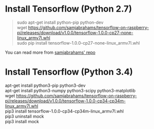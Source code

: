# Install Tensorflow (Python 2.7)
> sudo apt-get install python-pip python-dev  
wget https://github.com/samjabrahams/tensorflow-on-raspberry-pi/releases/download/v1.0.0/tensorflow-1.0.0-cp27-none-linux_armv7l.whl  
sudo pip install tensorflow-1.0.0-cp27-none-linux_armv7l.whl  

You can read more from [samjabrahams' repo](https://github.com/samjabrahams/tensorflow-on-raspberry-pi#docker-image)

# Install Tensorflow (Python 3.4)


> 
apt-get install python3-pip python3-dev  
apt-get install python3-numpy python3-scipy python3-matplotlib  
wget https://github.com/samjabrahams/tensorflow-on-raspberry-pi/releases/download/v1.0.0/tensorflow-1.0.0-cp34-cp34m-linux_armv7l.whl  
pip3 install tensorflow-1.0.0-cp34-cp34m-linux_armv7l.whl  
pip3 uninstall mock  
pip3 install mock  
